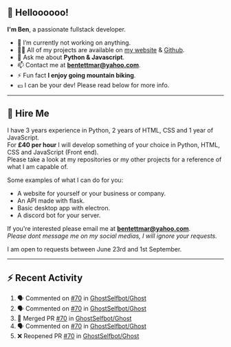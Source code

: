 ## 👋 Helloooooo!
**I'm Ben**, a passionate fullstack developer.

- 🔭 I’m currently not working on anything.
- 👨‍💻 All of my projects are available on [my website](https://benny.fun/) & [Github](https://github.com/bentettmar?tab=repositories).
- 💬 Ask me about **Python & Javascript**.
- 📫 Contact me at **bentettmar@yahoo.com**.
- ⚡ Fun fact **I enjoy going mountain biking**.
- 💷 I can be your dev! Please read below for more info.

---
## 🏢 Hire Me
I have 3 years experience in Python, 2 years of HTML, CSS and 1 year of JavaScript.   
For **£40 per hour** I will develop something of your choice in Python, HTML, CSS and JavaScript (Front end).  
Please take a look at my repositories or my other projects for a reference of what I am capable of.  

Some examples of what I can do for you:
- A website for yourself or your business or company.
- An API made with flask.
- Basic desktop app with electron.
- A discord bot for your server.
  
If you're interested please email me at **bentettmar@yahoo.com**.  
*Please dont message me on my social medias, I will ignore your requests.*
  
I am open to requests between June 23rd and 1st September.

---
## ⚡️ Recent Activity
<!--START_SECTION:activity-->
1. 🗣 Commented on [#70](https://github.com/GhostSelfbot/Ghost/issues/70) in [GhostSelfbot/Ghost](https://github.com/GhostSelfbot/Ghost)
2. 🗣 Commented on [#70](https://github.com/GhostSelfbot/Ghost/issues/70) in [GhostSelfbot/Ghost](https://github.com/GhostSelfbot/Ghost)
3. 🎉 Merged PR [#70](https://github.com/GhostSelfbot/Ghost/pull/70) in [GhostSelfbot/Ghost](https://github.com/GhostSelfbot/Ghost)
4. 🗣 Commented on [#70](https://github.com/GhostSelfbot/Ghost/issues/70) in [GhostSelfbot/Ghost](https://github.com/GhostSelfbot/Ghost)
5. ❌ Reopened PR [#70](https://github.com/GhostSelfbot/Ghost/pull/70) in [GhostSelfbot/Ghost](https://github.com/GhostSelfbot/Ghost)
<!--END_SECTION:activity-->
